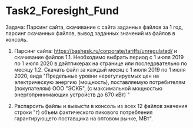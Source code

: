 # Task2_Foresight_Fund

Задача: Парсинг сайта, скачивание с сайта заданных файлов за 1 год, парсинг скачанных файлов, вывод заданных значений из файлов в консоль.

1. Парсинг сайта: https://bashesk.ru/corporate/tariffs/unregulated/ и скачивание файлов
1.1. Необходимо выбрать период с 1 июля 2019 по 1 июля 2020 в дэйтпикерах на странице или последовательно по месяцу
1.2. Скачать файл за каждый месяц с 1 июля 2019 по 1 июля 2020, вида "Предельные уровни нерегулируемых цен на электрическую энергию (мощность), поставляемую потребителям (покупателям) ООО "ЭСКБ", (с максимальной мощностью энергопринимающих устройств до 670 кВт) " 

2. Распарсить файлы и вывысти в консоль из всех 12 файлов значения строки "г) объем фактического пикового потребления гарантирующего поставщика на оптовом рынке, МВт".
